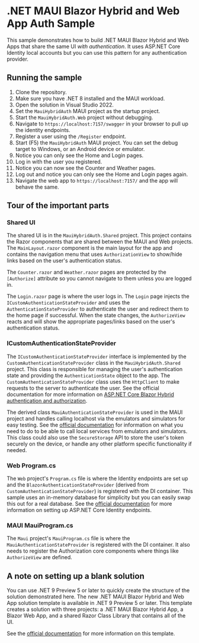 # .NET MAUI Blazor Hybrid and Web App Auth Sample
This sample demonstrates how to build .NET MAUI Blazor Hybrid and Web Apps that share the same UI *with authentication*. It uses ASP.NET Core Identity local accounts but you can use this pattern for any authentication provider.


## Running the sample
1. Clone the repository.
1. Make sure you have .NET 8 installed and the MAUI workload.
1. Open the solution in Visual Studio 2022.
1. Set the `MauiHybridAuth` MAUI project as the startup project.
1. Start the `MauiHybridAuth.Web` project without debugging.
1. Navigate to `https://localhost:7157/swagger` in your browser to pull up the identity endpoints.
1. Register a user using the `/Register` endpoint.
1. Start (F5) the `MauiHybridAuth` MAUI project. You can set the debug target to Windows, or an Android device or emulator.
1. Notice you can only see the Home and Login pages.
1. Log in with the user you registered.
1. Notice you can now see the Counter and Weather pages.
1. Log out and notice you can only see the Home and Login pages again.
1. Navigate the web app to `https://localhost:7157/` and the app will behave the same.

## Tour of the important parts
### Shared UI 
The shared UI is in the `MauiHybridAuth.Shared` project. This project contains the Razor components that are shared between the MAUI and Web projects. The `MainLayout.razor` component is the main layout for the app and contains the navigation menu that uses `AuthorizationView` to show/hide links based on the user's authentication status.

The `Counter.razor` and `Weather.razor` pages are protected by the `[Authorize]` attribute so you cannot navigate to them unless you are logged in. 

The `Login.razor` page is where the user logs in. The `Login` page injects the `ICustomAuthenticationStateProvider` and uses the `AuthenticationStateProvider` to authenticate the user and redirect them to the home page if successful. When the state changes, the `AuthorizeView` reacts and will show the appropriate pages/links based on the user's authentication status.

### ICustomAuthenticationStateProvider
The `ICustomAuthenticationStateProvider` interface is implemented by the `CustomAuthenticationStateProvider` class in the `MauiHybridAuth.Shared` project. This class is responsible for managing the user's authentication state and providing the `AuthenticationState` object to the app. The `CustomAuthenticationStateProvider` class uses the `HttpClient` to make requests to the server to authenticate the user. See the official documentation for more information on [ASP.NET Core Blazor Hybrid authentication and authorization](https://learn.microsoft.com/en-us/aspnet/core/blazor/hybrid/security/?view=aspnetcore-8.0&pivots=maui).


The derived class `MauiAuthenticationStateProvider` is used in the MAUI project and handles calling localhost via the emulators and simulators for easy testing. See the [official documentation](https://learn.microsoft.com/dotnet/maui/data-cloud/local-web-services) for information on what you need to do to be able to call local services from emulators and simulators.
This class could also use the `SecureStorage` API to store the user's token securely on the device, or handle any other platform specific functionality if needed.

### Web Program.cs 
The `Web` project's `Program.cs` file is where the Identity endpoints are set up and the `BlazorAuthenticationStateProvider` (derived from `CustomAuthenticationStateProvider`) is registered with the DI container. This sample uses an in-memory database for simplicity but you can easily swap this out for a real database. See the [official documentation](https://learn.microsoft.com/en-us/aspnet/core/security/authentication/identity-api-authorization?view=aspnetcore-8.0) for more information on setting up ASP.NET Core Identity endpoints.

### MAUI MauiProgram.cs
The `Maui` project's `MauiProgram.cs` file is where the `MauiAuthenticationStateProvider` is registered with the DI container. It also needs to register the Authorization core components where things like `AuthorizeView` are defined.


## A note on setting up a blank solution 
You can use .NET 9 Preview 5 or later to quickly create the structure of the solution demonstrated here. The new .NET MAUI Blazor Hybrid and Web App solution template is available in .NET 9 Preview 5 or later. This template creates a solution with three projects: a .NET MAUI Blazor Hybrid App, a Blazor Web App, and a shared Razor Class Library that contains all of the UI.

See the [official documentation](https://learn.microsoft.com/en-us/aspnet/core/blazor/hybrid/tutorials/maui-blazor-web-app?view=aspnetcore-9.0) for more information on this template.

